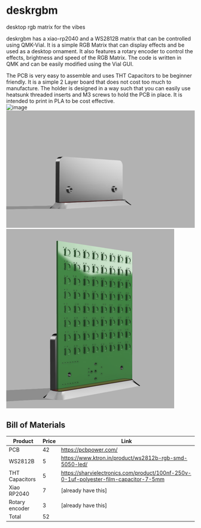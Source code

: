 # deskrgbm
desktop rgb matrix for the vibes

deskrgbm has a xiao-rp2040 and a WS2812B matrix that can be controlled using QMK-Vial. It is a simple RGB Matrix that can display effects and be used as a desktop ornament. It also features a rotary encoder to control the effects, brightness and speed of the RGB Matrix. The code is written in QMK and can be easily modified using the Vial GUI.

The PCB is very easy to assemble and uses THT Capacitors to be beginner friendly. It is a simple 2 Layer board that does not cost too much to manufacture. The holder is designed in a way such that you can easily use heatsunk threaded inserts and M3 screws to hold the PCB in place. It is intended to print in PLA to be cost effective. \
<img width="629" height="661" alt="image" src="https://github.com/user-attachments/assets/fc404282-49d8-4a5a-9e04-f059acc16f5a" />
![render holder](assets/render_holder.png)
![render holder and pcb](assets/render_together.png)

## Bill of Materials

|Product       |Price|Link                                                                                               |
|--------------|-----|---------------------------------------------------------------------------------------------------|
|PCB           |42   |https://pcbpower.com/                                                                              |
|WS2812B       |5    |https://www.ktron.in/product/ws2812b-rgb-smd-5050-led/                                             |
|THT Capacitors|5    |https://sharvielectronics.com/product/100nf-250v-0-1uf-polyester-film-capacitor-7-5mm              |
|Xiao RP2040   |7    |[already have this]                                                                                |
|Rotary encoder|3    |[already have this]                                                                                |
|Total         |52   |                                                                                                   |

